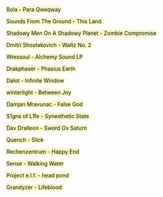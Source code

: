<span style="background-color: #FFFEBD"><a href="https://www.youtube.com/watch?v=pkbXucb7mtA" style="color: black; text-decoration: none;">Bola - Para Qweqway</a></span>

<span style="background-color: #FFFEBD"><a href="https://www.youtube.com/watch?v=d_34u3yowvE" style="color: black; text-decoration: none;">Sounds From The Ground - This Land</a></span>

<span style="background-color: #FFFEBD"><a href="https://www.youtube.com/watch?v=RgmufUgVmi8" style="color: black; text-decoration: none;">Shadowy Men On A Shadowy Planet - Zombie Compromise</a></span>

<span style="background-color: #FFFEBD"><a href="https://www.youtube.com/watch?v=mmCnQDUSO4I" style="color: black; text-decoration: none;">Dmitri Shostakovich - Waltz No. 2</a></span>

<span style="background-color: #FFFEBD"><a href="https://archive.org/details/exp037" style="color: black; text-decoration: none;">Wrexsoul - Alchemy Sound LP</a></span>

<span style="background-color: #FFFEBD"><a href="https://www.youtube.com/watch?v=0VpQi7EOEDg" style="color: black; text-decoration: none;">Drakphaser - Phasius Earth</a></span>

<span style="background-color: #FFFEBD"><a href="https://www.youtube.com/watch?v=oAN_UVHtCro" style="color: black; text-decoration: none;">Dalot - Infinite Window</a></span>

<span style="background-color: #FFFEBD"><a href="https://www.youtube.com/watch?v=hxdfiHGrcCA" style="color: black; text-decoration: none;">winterlight - Between Joy</a></span>

<span style="background-color: #FFFEBD"><a href="https://www.youtube.com/watch?v=ZCDAszFV-7U" style="color: black; text-decoration: none;">Damjan Mravunac - False God</a></span>

<span style="background-color: #FFFEBD"><a href="https://www.youtube.com/watch?v=QMV3A65PTG0" style="color: black; text-decoration: none;">S1gns of L1fe - Synesthetic State</a></span>

<span style="background-color: #FFFEBD"><a href="https://www.youtube.com/watch?v=HhmHj1Wn5s4" style="color: black; text-decoration: none;">Dav Dralleon - Sword Ov Saturn</a></span>

<span style="background-color: #FFFEBD"><a href="https://www.youtube.com/watch?v=Q13-FiOJvFk" style="color: black; text-decoration: none;">Quench - Slick</a></span>

<span style="background-color: #FFFEBD"><a href="https://www.youtube.com/watch?v=Jydilwi-ric" style="color: black; text-decoration: none;">Rechenzentrum - Happy End</a></span>

<span style="background-color: #FFFEBD"><a href="https://www.youtube.com/watch?v=w9sSkEWbopA" style="color: black; text-decoration: none;">Sense - Walking Water</a></span>

<span style="background-color: #FFFEBD"><a href="https://www.youtube.com/watch?v=YGCLUFllkjw" style="color: black; text-decoration: none;">Project e.l.f. - head pond</a></span>

<span style="background-color: #FFFEBD"><a href="https://www.youtube.com/watch?v=yH1kp0A_LzQ" style="color: black; text-decoration: none;">Grandyzer - Lifeblood</a></span>